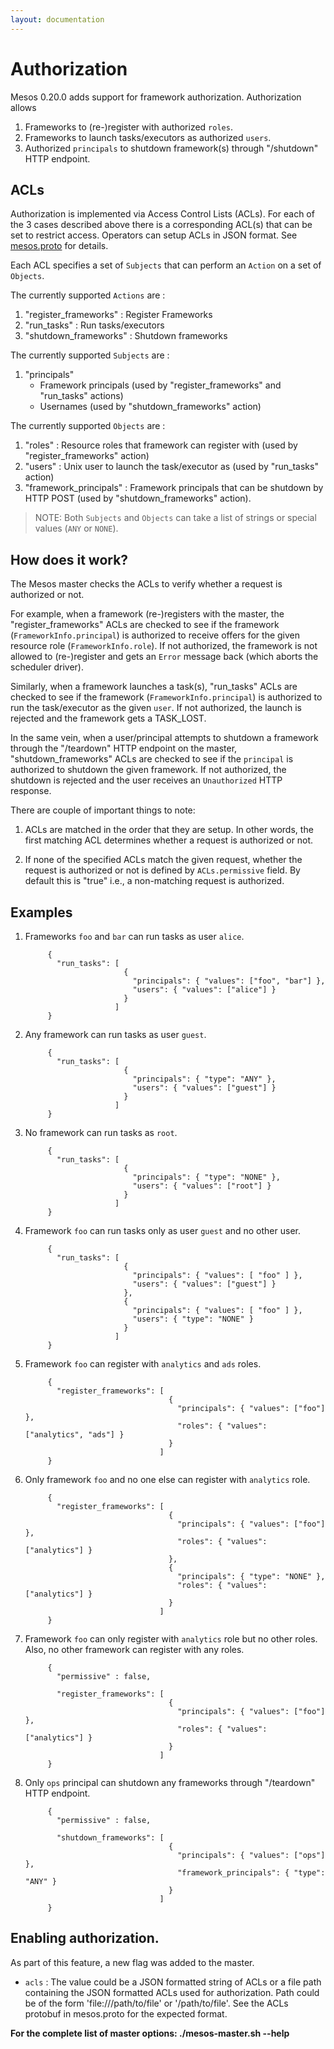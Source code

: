```yaml
---
layout: documentation
---
```


# Authorization

Mesos 0.20.0 adds support for framework authorization. Authorization allows

 1. Frameworks to (re-)register with authorized `roles`.
 2. Frameworks to launch tasks/executors as authorized `users`.
 3. Authorized `principals` to shutdown framework(s) through "/shutdown" HTTP endpoint.


## ACLs

Authorization is implemented via Access Control Lists (ACLs). For each of the 3 cases described above there is a corresponding ACL(s) that can be set to restrict access. Operators can setup ACLs in JSON format. See [mesos.proto](https://github.com/apache/mesos/blob/master/include/mesos/mesos.proto) for details.

Each ACL specifies a set of `Subjects` that can perform an `Action` on a set of `Objects`.

The currently supported `Actions` are :

1. "register_frameworks" : Register Frameworks
2. "run_tasks" : Run tasks/executors
3. "shutdown_frameworks" : Shutdown frameworks

The currently supported `Subjects` are :

1. "principals"
	- Framework principals (used by "register_frameworks" and "run_tasks" actions)
	- Usernames (used by "shutdown_frameworks" action)

The currently supported `Objects` are :

1. "roles" : Resource roles that framework can register with (used by "register_frameworks" action)
2. "users" : Unix user to launch the task/executor as (used by "run_tasks" action)
3. "framework_principals" : Framework principals that can be shutdown by HTTP POST (used by "shutdown_frameworks" action).

> NOTE: Both `Subjects` and `Objects` can take a list of strings or special values (`ANY` or `NONE`).


## How does it work?

The Mesos master checks the ACLs to verify whether a request is authorized or not.

For example, when a framework (re-)registers with the master, the "register_frameworks" ACLs are checked to see if the framework (`FrameworkInfo.principal`) is authorized to receive offers for the given resource role (`FrameworkInfo.role`). If not authorized, the framework is not allowed to (re-)register and gets an `Error` message back (which aborts the scheduler driver).

Similarly, when a framework launches a task(s), "run_tasks" ACLs are checked to see if the framework (`FrameworkInfo.principal`) is authorized to run the task/executor as the given `user`. If not authorized, the launch is rejected and the framework gets a TASK_LOST.

In the same vein, when a user/principal attempts to shutdown a framework through the "/teardown" HTTP endpoint on the master, "shutdown_frameworks" ACLs are checked to see if the `principal` is authorized to shutdown the given framework. If not authorized, the shutdown is rejected and the user receives an `Unauthorized` HTTP response.


There are couple of important things to note:

1. ACLs are matched in the order that they are setup. In other words, the first matching ACL determines whether a request is authorized or not.

2. If none of the specified ACLs match the given request, whether the request is authorized or not is defined by `ACLs.permissive` field. By default this is "true" i.e., a non-matching request is authorized.


## Examples

1. Frameworks `foo` and `bar` can run tasks as user `alice`.

            {
              "run_tasks": [
                             {
                               "principals": { "values": ["foo", "bar"] },
                               "users": { "values": ["alice"] }
                             }
                           ]
            }

2. Any framework can run tasks as user `guest`.

            {
              "run_tasks": [
                             {
                               "principals": { "type": "ANY" },
                               "users": { "values": ["guest"] }
                             }
                           ]
            }

3. No framework can run tasks as `root`.

            {
              "run_tasks": [
                             {
                               "principals": { "type": "NONE" },
                               "users": { "values": ["root"] }
                             }
                           ]
            }


4. Framework `foo` can run tasks only as user `guest` and no other user.

            {
              "run_tasks": [
                             {
                               "principals": { "values": [ "foo" ] },
                               "users": { "values": ["guest"] }
                             },
                             {
                               "principals": { "values": [ "foo" ] },
                               "users": { "type": "NONE" }
                             }
                           ]
            }




5. Framework `foo` can register with `analytics` and `ads` roles.

            {
              "register_frameworks": [
                                       {
                                         "principals": { "values": ["foo"] },
                                         "roles": { "values": ["analytics", "ads"] }
                                       }
                                     ]
            }


6. Only framework `foo` and no one else can register with `analytics` role.

            {
              "register_frameworks": [
                                       {
                                         "principals": { "values": ["foo"] },
                                         "roles": { "values": ["analytics"] }
                                       },
                                       {
                                         "principals": { "type": "NONE" },
                                         "roles": { "values": ["analytics"] }
                                       }
                                     ]
            }

7. Framework `foo` can only register with `analytics` role but no other roles. Also, no other framework can register with any roles.

            {
              "permissive" : false,

              "register_frameworks": [
                                       {
                                         "principals": { "values": ["foo"] },
                                         "roles": { "values": ["analytics"] }
                                       }
                                     ]
            }


8. Only `ops` principal can shutdown any frameworks through "/teardown" HTTP endpoint.

            {
              "permissive" : false,

              "shutdown_frameworks": [
                                       {
                                         "principals": { "values": ["ops"] },
                                         "framework_principals": { "type": "ANY" }
                                       }
                                     ]
            }


## Enabling authorization.

As part of this feature, a new flag was added to the master.

* `acls` :  The value could be a JSON formatted string of ACLs
            or a file path containing the JSON formatted ACLs used
            for authorization. Path could be of the form 'file:///path/to/file'
            or '/path/to/file'.
            See the ACLs protobuf in mesos.proto for the expected format.


**For the complete list of master options: ./mesos-master.sh --help**
